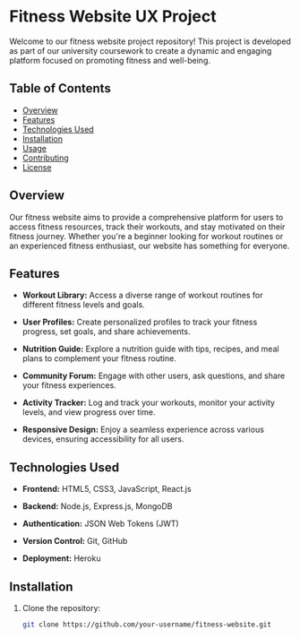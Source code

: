 # Fitness Website UX Project

Welcome to our fitness website project repository! This project is developed as part of our university coursework to create a dynamic and engaging platform focused on promoting fitness and well-being.

## Table of Contents
- [Overview](#overview)
- [Features](#features)
- [Technologies Used](#technologies-used)
- [Installation](#installation)
- [Usage](#usage)
- [Contributing](#contributing)
- [License](#license)

## Overview

Our fitness website aims to provide a comprehensive platform for users to access fitness resources, track their workouts, and stay motivated on their fitness journey. Whether you're a beginner looking for workout routines or an experienced fitness enthusiast, our website has something for everyone.

## Features

- **Workout Library:** Access a diverse range of workout routines for different fitness levels and goals.

- **User Profiles:** Create personalized profiles to track your fitness progress, set goals, and share achievements.

- **Nutrition Guide:** Explore a nutrition guide with tips, recipes, and meal plans to complement your fitness routine.

- **Community Forum:** Engage with other users, ask questions, and share your fitness experiences.

- **Activity Tracker:** Log and track your workouts, monitor your activity levels, and view progress over time.

- **Responsive Design:** Enjoy a seamless experience across various devices, ensuring accessibility for all users.

## Technologies Used

- **Frontend:** HTML5, CSS3, JavaScript, React.js

- **Backend:** Node.js, Express.js, MongoDB

- **Authentication:** JSON Web Tokens (JWT)

- **Version Control:** Git, GitHub

- **Deployment:** Heroku

## Installation

1. Clone the repository:
   ```bash
   git clone https://github.com/your-username/fitness-website.git
